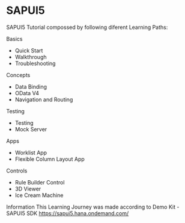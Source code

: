 # SAPUI5
SAPUI5 Tutorial compossed by following diferent Learning Paths:

Basics
- Quick Start
- Walkthrough
- Troubleshooting

Concepts
- Data Binding
- OData V4
- Navigation and Routing

Testing
- Testing
- Mock Server

Apps
- Worklist App
- Flexible Column Layout App

Controls
- Rule Builder Control
- 3D Viewer
- Ice Cream Machine

Information
This Learning Journey was made according to Demo Kit - SAPUI5 SDK https://sapui5.hana.ondemand.com/